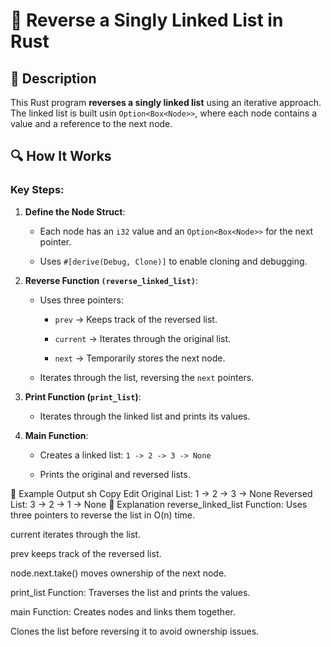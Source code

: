 # 📌 Reverse a Singly Linked List in Rust

## 🚀 Description
This Rust program **reverses a singly linked list** using an iterative approach. 
The linked list is built usin `Option<Box<Node>>`, where each node contains a value and a reference to the next node.

## 🔍 How It Works
### Key Steps:
1. **Define the Node Struct**:

    - Each node has an `i32` value and an `Option<Box<Node>>` for the next pointer.

    - Uses `#[derive(Debug, Clone)]` to enable cloning and debugging.

2. **Reverse Function `(reverse_linked_list)`**:

    - Uses three pointers:

      - `prev` → Keeps track of the reversed list.

      - `current` → Iterates through the original list.

      - `next` → Temporarily stores the next node.

    - Iterates through the list, reversing the `next` pointers.

3. **Print Function (`print_list`)**:

    - Iterates through the linked list and prints its values.

4. **Main Function**:

    - Creates a linked list: `1 -> 2 -> 3 -> None`

    - Prints the original and reversed lists.

🎯 Example Output
sh
Copy
Edit
Original List:
1 -> 2 -> 3 -> None
Reversed List:
3 -> 2 -> 1 -> None
📂 Explanation
reverse_linked_list Function:
Uses three pointers to reverse the list in O(n) time.

current iterates through the list.

prev keeps track of the reversed list.

node.next.take() moves ownership of the next node.

print_list Function:
Traverses the list and prints the values.

main Function:
Creates nodes and links them together.

Clones the list before reversing it to avoid ownership issues.

